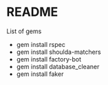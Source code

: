 # README

List of gems
- gem install rspec
- gem install shoulda-matchers
- gem install factory-bot
- gem install database_cleaner
- gem install faker